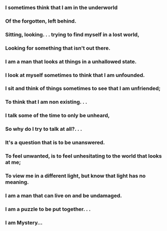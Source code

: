 
### I sometimes think that I am in the underworld 

### Of the forgotten, left behind. 

### Sitting, looking. . . trying to find myself in a lost world, 

### Looking for something that isn't out there. 

### I am a man that looks at things in a unhallowed state. 

### I look at myself sometimes to think that I am unfounded. 

### I sit and think of things sometimes to see that I am unfriended; 

### To think that I am non existing. . . 

### I talk some of the time to only be unheard, 

### So why do I try to talk at all?. . . 

### It's a question that is to be unanswered. 

### To feel unwanted, is to feel unhesitating to the world that looks at me; 

### To view me in a different light, but know that light has no meaning. 

### I am a man that can live on and be undamaged. 

### I am a puzzle to be put together. . .

### I am Mystery…